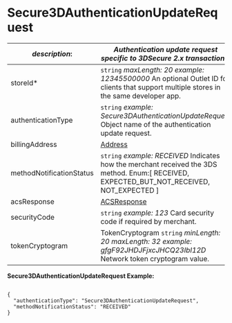 
# Secure3DAuthenticationUpdateRequest

| *description*: | *Authentication update request specific to 3DSecure 2.x transactions.*| 
|----|----|
| storeId* |  ``` string ```  *maxLength: 20 example: 12345500000* An optional Outlet ID for clients that support multiple stores in the same developer app.|
| authenticationType |  ``` string ```  *example: Secure3DAuthenticationUpdateRequest* Object name of the authentication update request.|
| billingAddress |  [Address](?path=docs/schemas-md/Address.md)|
| methodNotificationStatus |  ``` string ```  *example: RECEIVED* Indicates how the merchant received the 3DS method. Enum:[ RECEIVED, EXPECTED_BUT_NOT_RECEIVED, NOT_EXPECTED ]|
| acsResponse |  [ACSResponse](?path=docs/schemas-md/ACSResponse.md)|
| securityCode |  ``` string ```  *example: 123* Card security code if required by merchant.|
| tokenCryptogram |  TokenCryptogram   ``` string ```  *minLength: 20 maxLength: 32 example: gfgF92JHDJFjxcJHCQ23IbI12D* Network token cryptogram value.|

**Secure3DAuthenticationUpdateRequest Example:**

```{r}

{
  "authenticationType": "Secure3DAuthenticationUpdateRequest",
  "methodNotificationStatus": "RECEIVED"
}
```  
  

